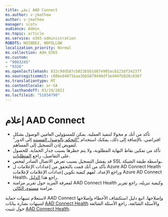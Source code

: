 ```yaml
---
title: إعلام AAD Connect
ms.author: v-jmathew
author: v-jmathew
manager: scotv
audience: Admin
ms.topic: article
ms.service: o365-administration
ROBOTS: NOINDEX, NOFOLLOW
localization_priority: Normal
ms.collection: Adm_O365
ms.custom:
- "9003245"
- "9326"
ms.openlocfilehash: 832c9dd587cb023b5b1d87e905acb123df34237f
ms.sourcegitcommit: c08bed4071baa3bb5879496df3ed44fb828c8367
ms.translationtype: MT
ms.contentlocale: ar-SA
ms.lasthandoff: 03/19/2021
ms.locfileid: "51034790"
---
```

# <a name="notification-aad-connect"></a>إعلام AAD Connect

- تأكد من أنك م مخولا لتنفيذ العملية. يمكن للمسؤولين العامين الوصول بشكل افتراضي. بالإضافة إلى ذلك، يمكنك استخدام ["التحكم بالوصول المستند](https://docs.microsoft.com/azure/active-directory/connect-health/active-directory-aadconnect-health-operations) إلى الدور" لتفويض إذن التسجيل إلى المساهم.
- تأكد من تمكين نقاط النهاية المطلوبة، ولا يتم حظرها بسبب جدار الحماية. للحصول على التفاصيل، راجع [المتطلبات](https://docs.microsoft.com/azure/active-directory/hybrid/how-to-connect-health-agent-install).
- قد يفشل التسجيل بسبب تعرض الاتصال الصادر لفحص SSL بواسطة طبقة الشبكة.
- تأكد من أنك قمت بالتحقق من إعدادات الإعلامات ل Azure AD Connect Health وراجع الإعداد. لفهم كيفية تكوين إعدادات الإعلامات لإعلامات Azure AD Connect Health، راجع هذا [الدليل](https://docs.microsoft.com/azure/active-directory/hybrid/how-to-connect-health-operations).
- لمعرفة المزيد حول تقرير مزامنة AAD Connect Health وكيفية تنزيله، راجع تقرير مزامنة [مستوى الكائن](https://docs.microsoft.com/azure/active-directory/hybrid/how-to-connect-health-sync).

لاستعلام تنبيهات حماية AAD Connect وإصلاحها، اتبع دليل استكشاف الأخطاء وإصلاحها لتنبيهات نضارة بيانات [AAD Connect Health](https://docs.microsoft.com/azure/active-directory/hybrid/how-to-connect-health-data-freshness) والأسئلة الشائعة، راجع الأسئلة الشائعة حول تثبيت [AAD Connect Health](https://docs.microsoft.com/azure/active-directory/hybrid/reference-connect-health-faq).
